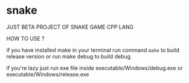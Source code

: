 # snake
JUST BETA PROJECT OF SNAKE GAME CPP LANG


HOW TO USE ?

if you have installed make in your terminal
      run command ```make``` to build release version or run make debug to build debug
      
if you're lazy just run exe file inside executable/Windows/debug.exe or executable/Windows/release.exe 

